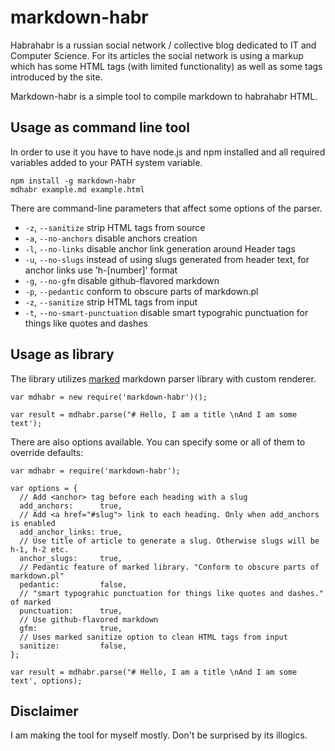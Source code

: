 # markdown-habr

Habrahabr is a russian social network / collective blog dedicated to IT and Computer Science. For its articles the social network is using a markup which has some HTML tags (with limited functionality) as well as some tags introduced by the site.  

Markdown-habr is a simple tool to compile markdown to habrahabr HTML.

## Usage as command line tool

In order to use it you have to have node.js and npm installed and all required variables added to your PATH system variable.

    npm install -g markdown-habr
    mdhabr example.md example.html
    
There are command-line parameters that affect some options of the parser.

 - `-z`, `--sanitize`               strip HTML tags from source
 - `-a`, `--no-anchors`             disable anchors creation
 - `-l`, `--no-links`               disable anchor link generation around Header tags 
 - `-u`, `--no-slugs`               instead of using slugs generated from header text, for anchor links use 'h-[number]' format
 - `-g`, `--no-gfm`                 disable github-flavored markdown
 - `-p`, `--pedantic`               conform to obscure parts of markdown.pl
 - `-z`, `--sanitize`               strip HTML tags from input
 - `-t`, `--no-smart-punctuation`   disable smart typograhic punctuation for things like quotes and dashes

## Usage as library

The library utilizes [marked](https://www.npmjs.com/package/marked) markdown parser library with custom renderer.

    var mdhabr = new require('markdown-habr')();
    
    var result = mdhabr.parse("# Hello, I am a title \nAnd I am some text');
    
There are also options available. You can specify some or all of them to override defaults:

    var mdhabr = require('markdown-habr');
    
    var options = {
      // Add <anchor> tag before each heading with a slug
      add_anchors:      true,
      // Add <a href="#slug"> link to each heading. Only when add_anchors is enabled
      add_anchor_links: true,
      // Use title of article to generate a slug. Otherwise slugs will be h-1, h-2 etc.
      anchor_slugs:     true,
      // Pedantic feature of marked library. "Conform to obscure parts of markdown.pl"
      pedantic:         false,
      // "smart typograhic punctuation for things like quotes and dashes." of marked
      punctuation:      true,
      // Use github-flavored markdown
      gfm:              true,
      // Uses marked sanitize option to clean HTML tags from input
      sanitize:         false,
    };
    
    var result = mdhabr.parse("# Hello, I am a title \nAnd I am some text', options);
    
## Disclaimer

I am making the tool for myself mostly. Don't be surprised by its illogics.